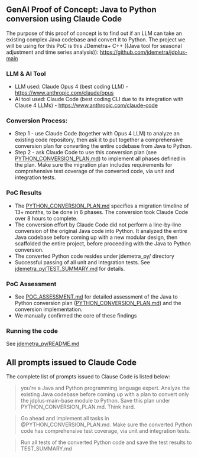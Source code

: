 ## GenAI Proof of Concept: Java to Python conversion using Claude Code
The purpose of this proof of concept is to find out if an LLM can take an existing complex Java codebase and convert it to Python. The project we will be using for this PoC is this JDemetra+ C++ ((Java tool for seasonal adjustment and time series analysis)): https://github.com/jdemetra/jdplus-main

### LLM & AI Tool
* LLM used: Claude Opus 4 (best coding LLM) - https://www.anthropic.com/claude/opus
* AI tool used: Claude Code (best coding CLI due to its integration with Clause 4 LLMs) - https://www.anthropic.com/claude-code

### Conversion Process: 
* Step 1 - use Claude Code (together with Opus 4 LLM) to analyze an existing code repository, then ask it to put together a comprehensive conversion plan for converting the entire codebase from Java to Python. 
* Step 2 - ask Claude Code to use this conversion plan (see [PYTHON_CONVERSION_PLAN.md](PYTHON_CONVERSION_PLAN.md)) to implement all phases defined in the plan. Make sure the migration plan includes requirements for comprehensive test coverage of the converted code, via unit and integration tests.

### PoC Results
* The [PYTHON_CONVERSION_PLAN.md](PYTHON_CONVERSION_PLAN.md) specifies a migration timeline of 13+ months, to be done in 6 phases. The conversion took Claude Code over 8 hours to complete. 
* The conversion effort by Claude Code did not perform a line-by-line conversion of the original Java code into Python. It analyzed the entire Java codebase before coming up with a new modular design, then scaffolded the entire project, before proceeding with the Java to Python conversion.
* The converted Python code resides under jdemetra_py/ directory
* Successful passing of all unit and integration tests. See [jdemetra_py/TEST_SUMMARY.md](jdemetra_py/TEST_SUMMARY.md) for details.

### PoC Assessment
* See [POC_ASSESSMENT.md](POC_ASSESSMENT.md) for detailed assessment of the Java to Python conversion plan ([PYTHON_CONVERSION_PLAN.md](PYTHON_CONVERSION_PLAN.md)) and the conversion implementation.
* We manually confirmed the core of these findings

### Running the code
See [jdemetra_py/README.md](jdemetra_py/README.md)

## All prompts issued to Claude Code
The complete list of prompts issued to Clause Code is listed below:

> you're a Java and Python programming language expert. Analyze the existing Java codebase before coming up with a plan to convert only the jdplus-main-base module to Python. Save this plan under PYTHON_CONVERSION_PLAN.md. Think hard.

> Go ahead and implement all tasks in @PYTHON_CONVERSION_PLAN.md. Make sure the converted Python code has comprehensive test coverage, via unit and integration tests.

> Run all tests of the converted Python code and save the test results to TEST_SUMMARY.md
